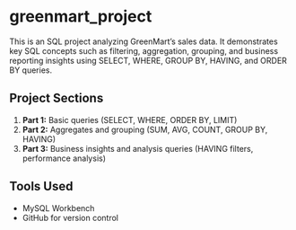 # greenmart_project

This is an SQL project analyzing GreenMart’s sales data. 
It demonstrates key SQL concepts such as filtering, aggregation, grouping, and business reporting insights using SELECT, WHERE, GROUP BY, HAVING, and ORDER BY queries.

## Project Sections

1. **Part 1:** Basic queries (SELECT, WHERE, ORDER BY, LIMIT)  
2. **Part 2:** Aggregates and grouping (SUM, AVG, COUNT, GROUP BY, HAVING)  
3. **Part 3:** Business insights and analysis queries (HAVING filters, performance analysis)

## Tools Used

- MySQL Workbench  
- GitHub for version control
